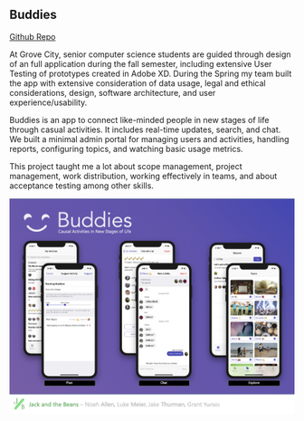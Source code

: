 ## Buddies 

[Github Repo](https://github.com/jack-and-the-beans/buddies-ios)

At Grove City, senior computer science students are guided through design of an full application during the fall semester, including extensive User Testing of prototypes created in Adobe XD.
During the Spring my team built the app with extensive consideration of data usage, legal and ethical considerations, design, software architecture, and user experience/usability.

Buddies is an app to connect like-minded people in new stages of life through casual activities.
It includes real-time updates, search, and chat.
We built a minimal admin portal for managing users and activities, handling reports, configuring topics, and watching basic usage metrics.

This project taught me a lot about scope management, project management, work distribution, working effectively in teams, and about acceptance testing among other skills.

![Poster for buddies app](../images/buddiesposter.png)